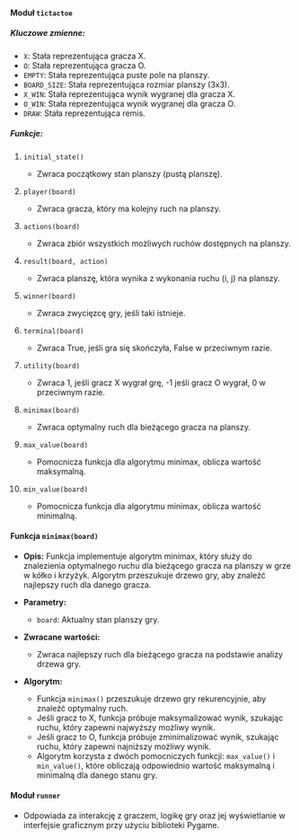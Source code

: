 #### Moduł `tictactoe`

##### Kluczowe zmienne:
- `X`: Stała reprezentująca gracza X.
- `O`: Stała reprezentująca gracza O.
- `EMPTY`: Stała reprezentująca puste pole na planszy.
- `BOARD_SIZE`: Stała reprezentująca rozmiar planszy (3x3).
- `X_WIN`: Stała reprezentująca wynik wygranej dla gracza X.
- `O_WIN`: Stała reprezentująca wynik wygranej dla gracza O.
- `DRAW`: Stała reprezentująca remis.

##### Funkcje:

1. `initial_state()`
    - Zwraca początkowy stan planszy (pustą planszę).

2. `player(board)`
    - Zwraca gracza, który ma kolejny ruch na planszy.

3. `actions(board)`
    - Zwraca zbiór wszystkich możliwych ruchów dostępnych na planszy.

4. `result(board, action)`
    - Zwraca planszę, która wynika z wykonania ruchu (i, j) na planszy.

5. `winner(board)`
    - Zwraca zwycięzcę gry, jeśli taki istnieje.

6. `terminal(board)`
    - Zwraca True, jeśli gra się skończyła, False w przeciwnym razie.

7. `utility(board)`
    - Zwraca 1, jeśli gracz X wygrał grę, -1 jeśli gracz O wygrał, 0 w przeciwnym razie.

8. `minimax(board)`
    - Zwraca optymalny ruch dla bieżącego gracza na planszy.

9. `max_value(board)`
    - Pomocnicza funkcja dla algorytmu minimax, oblicza wartość maksymalną.

10. `min_value(board)`
    - Pomocnicza funkcja dla algorytmu minimax, oblicza wartość minimalną.

#### Funkcja `minimax(board)`

- **Opis:** Funkcja implementuje algorytm minimax, który służy do znalezienia optymalnego ruchu dla bieżącego gracza na planszy w grze w kółko i krzyżyk. Algorytm przeszukuje drzewo gry, aby znaleźć najlepszy ruch dla danego gracza.

- **Parametry:**
  - `board`: Aktualny stan planszy gry.

- **Zwracane wartości:**
  - Zwraca najlepszy ruch dla bieżącego gracza na podstawie analizy drzewa gry.

- **Algorytm:**
  - Funkcja `minimax()` przeszukuje drzewo gry rekurencyjnie, aby znaleźć optymalny ruch.
  - Jeśli gracz to X, funkcja próbuje maksymalizować wynik, szukając ruchu, który zapewni najwyższy możliwy wynik.
  - Jeśli gracz to O, funkcja próbuje zminimalizować wynik, szukając ruchu, który zapewni najniższy możliwy wynik.
  - Algorytm korzysta z dwóch pomocniczych funkcji: `max_value()` i `min_value()`, które obliczają odpowiednio wartość maksymalną i minimalną dla danego stanu gry.

#### Moduł `runner`

- Odpowiada za interakcję z graczem, logikę gry oraz jej wyświetlanie w interfejsie graficznym przy użyciu biblioteki Pygame.
